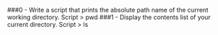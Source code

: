 ###0 - Write a script that prints the absolute path name of the current working directory.
	Script > pwd
###1 - Display the contents list of your current directory.
	Script > ls
